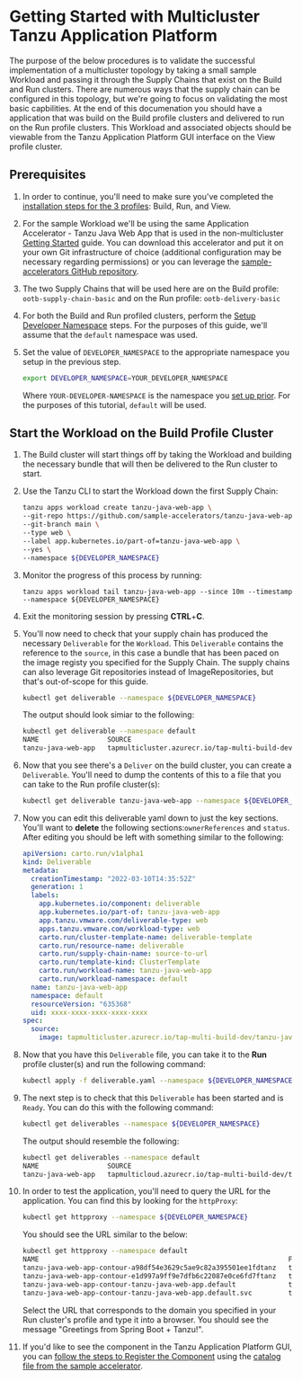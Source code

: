# Getting Started with Multicluster Tanzu Application Platform

The purpose of the below procedures is to validate the successful implementation of a multicluster topology by taking a small sample Workload and passing it through the Supply Chains that exist on the Build and Run clusters. There are numerous ways that the supply chain can be configured in this topology, but we're going to focus on validating the most basic capbilities. At the end of this documenation you should have a application that was build on the Build profile clusters and delivered to run on the Run profile clusters. This Workload and associated objects should be viewable from the Tanzu Application Platform GUI interface on the View profile cluster.

## <a id='prerequisites'></a> Prerequisites

1. In order to continue, you'll need to make sure you've completed the [installation steps for the 3 profiles](./installing-multicluster.md): Build, Run, and View.

1. For the sample Workload we'll be using the same Application Accelerator - Tanzu Java Web App that is used in the non-multicluster [Getting Started](../getting-started.md) guide. You can download this accelerator and put it on your own Git infrastructure of choice (additional configuration may be necessary regarding permissions) or you can leverage the [sample-accelerators GitHub repository](https://github.com/sample-accelerators/tanzu-java-web-app).

1. The two Supply Chains that will be used here are on the Build profile: `ootb-supply-chain-basic` and on the Run profile: `ootb-delivery-basic`

1. For both the Build and Run profiled clusters, perform the [Setup Developer Namespace](../install-components.md#setup) steps. For the purposes of this guide, we'll assume that the `default` namespace was used.

1. Set the value of `DEVELOPER_NAMESPACE` to the appropriate namespace you setup in the previous step.

    ```bash
    export DEVELOPER_NAMESPACE=YOUR_DEVELOPER_NAMESPACE
    ```

    Where `YOUR-DEVELOPER-NAMESPACE` is the namespace you [set up prior](../install-components.md#setup). For the purposes of this tutorial, `default` will be used.


## <a id='build-cluster'></a> Start the Workload on the Build Profile Cluster

1. The Build cluster will start things off by taking the Workload and building the necessary bundle that will then be delivered to the Run cluster to start.

1. Use the Tanzu CLI to start the Workload down the first Supply Chain:

    ```bash
    tanzu apps workload create tanzu-java-web-app \
    --git-repo https://github.com/sample-accelerators/tanzu-java-web-app \
    --git-branch main \
    --type web \
    --label app.kubernetes.io/part-of=tanzu-java-web-app \
    --yes \
    --namespace ${DEVELOPER_NAMESPACE}
    ```

1. Monitor the progress of this process by running:

    ```
    tanzu apps workload tail tanzu-java-web-app --since 10m --timestamp --namespace ${DEVELOPER_NAMESPACE}
    ```

1. Exit the monitoring session by pressing **CTRL**+**C**.

1. You'll now need to check that your supply chain has produced the necessary `Deliverable` for the `Workload`. This `Deliverable` contains the reference to the `source`, in this case a bundle that has been paced on the image registy you specified for the Supply Chain. The supply chains can also leverage Git repositories instead of ImageRepositories, but that's out-of-scope for this guide.

    ```bash
    kubectl get deliverable --namespace ${DEVELOPER_NAMESPACE}
    ```

    The output should look simiar to the following:

    ```bash
    kubectl get deliverable --namespace default
    NAME                 SOURCE                                                                                                                DELIVERY   READY   REASON             AGE
    tanzu-java-web-app   tapmulticluster.azurecr.io/tap-multi-build-dev/tanzu-java-web-app-default-bundle:xxxx-xxxx-xxxx-xxxx-xxxxx              False   DeliveryNotFound   28h
    ```

1. Now that you see there's a `Deliver` on the build cluster, you can create a `Deliverable`. You'll need to dump the contents of this to a file that you can take to the Run profile cluster(s):

    ```bash
    kubectl get deliverable tanzu-java-web-app --namespace ${DEVELOPER_NAMESPACE} -oyaml > deliverable.yaml
    ```

1. Now you can edit this deliverable yaml down to just the key sections. You'll want to **delete** the following sections:`ownerReferences` and `status`. After editing you should be left with something similar to the following:

    ```yaml
    apiVersion: carto.run/v1alpha1
    kind: Deliverable
    metadata:
      creationTimestamp: "2022-03-10T14:35:52Z"
      generation: 1
      labels:
        app.kubernetes.io/component: deliverable
        app.kubernetes.io/part-of: tanzu-java-web-app
        app.tanzu.vmware.com/deliverable-type: web
        apps.tanzu.vmware.com/workload-type: web
        carto.run/cluster-template-name: deliverable-template
        carto.run/resource-name: deliverable
        carto.run/supply-chain-name: source-to-url
        carto.run/template-kind: ClusterTemplate
        carto.run/workload-name: tanzu-java-web-app
        carto.run/workload-namespace: default
      name: tanzu-java-web-app
      namespace: default
      resourceVersion: "635368"
      uid: xxxx-xxxx-xxxx-xxxx-xxxx
    spec:
      source:
        image: tapmulticluster.azurecr.io/tap-multi-build-dev/tanzu-java-web-app-default-bundle:xxxx-xxxx-xxxx-xxxx-xxxx
    ```

1. Now that you have this `Deliverable` file, you can take it to the **Run** profile cluster(s) and run the following command:

    ```bash
    kubectl apply -f deliverable.yaml --namespace ${DEVELOPER_NAMESPACE}
    ```

1. The next step is to check that this `Deliverable` has been started and is `Ready`. You can do this with the following command:

    ```bash
    kubectl get deliverables --namespace ${DEVELOPER_NAMESPACE}
    ```

    The output should resemble the following:

    ```bash
    kubectl get deliverables --namespace default
    NAME                 SOURCE                                                                                                                DELIVERY         READY   REASON   AGE
    tanzu-java-web-app   tapmulticloud.azurecr.io/tap-multi-build-dev/tanzu-java-web-app-default-bundle:xxxx-xxxx-xxxx-xxxx-1a7beafd6389   delivery-basic   True    Ready    7m2s
    ```

1. In order to test the application, you'll need to query the URL for the application. You can find this by looking for the `httpProxy`:

    ```bash
    kubectl get httpproxy --namespace ${DEVELOPER_NAMESPACE}
    ```

    You should see the URL similar to the below:

    ```bash
    kubectl get httpproxy --namespace default
    NAME                                                              FQDN                                                       TLS SECRET   STATUS   STATUS DESCRIPTION
    tanzu-java-web-app-contour-a98df54e3629c5ae9c82a395501ee1fdtanz   tanzu-java-web-app.default.svc.cluster.local                            valid    Valid HTTPProxy
    tanzu-java-web-app-contour-e1d997a9ff9e7dfb6c22087e0ce6fd7ftanz   tanzu-java-web-app.default.apps.run.multi.kapplegate.com                valid    Valid HTTPProxy
    tanzu-java-web-app-contour-tanzu-java-web-app.default             tanzu-java-web-app.default                                              valid    Valid HTTPProxy
    tanzu-java-web-app-contour-tanzu-java-web-app.default.svc         tanzu-java-web-app.default.svc                                          valid    Valid HTTPProxy
    ```

    Select the URL that corresponds to the domain you specified in your Run cluster's profile and type it into a browser. You should see the message "Greetings from Spring Boot + Tanzu!".

1. If you'd like to see the component in the Tanzu Application Platform GUI, you can [follow the steps to Register the Component](../tap-gui/catalog/catalog-operations.md#register-comp) using the [catalog file from the sample accelerator](https://github.com/sample-accelerators/tanzu-java-web-app/blob/main/catalog/catalog-info.yaml).
